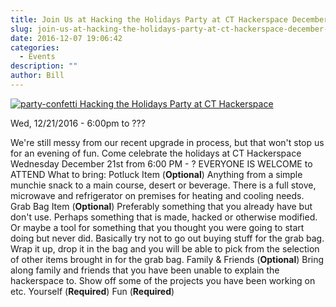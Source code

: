 ```yaml
---
title: Join Us at Hacking the Holidays Party at CT Hackerspace December 21st.
slug: join-us-at-hacking-the-holidays-party-at-ct-hackerspace-december-21st
date: 2016-12-07 19:06:42
categories:
  - Events
description: ""
author: Bill
---
```



[![party-confetti](/uploads/2016/12/party-confetti-300x149.jpg) Hacking the Holidays Party at CT Hackerspace](https://www.meetup.com/CT-Hackerspace/events/236095475/)

Wed, 12/21/2016 - 6:00pm to ???

We're still messy from our recent upgrade in process, but that won't stop us for an evening of fun. Come celebrate the holidays at CT Hackerspace Wednesday December 21st from 6:00 PM - ? EVERYONE IS WELCOME to ATTEND What to bring: Potluck Item (**Optional**) Anything from a simple munchie snack to a main course, desert or beverage. There is a full stove, microwave and refrigerator on premises for heating and cooling needs. Grab Bag Item (**Optional**) Preferably something that you already have but don't use. Perhaps something that is made, hacked or otherwise modified. Or maybe a tool for something that you thought you were going to start doing but never did. Basically try not to go out buying stuff for the grab bag. Wrap it up, drop it in the bag and you will be able to pick from the selection of other items brought in for the grab bag. Family & Friends (**Optional**) Bring along family and friends that you have been unable to explain the hackerspace to. Show off some of the projects you have been working on etc. Yourself (**Required**) Fun (**Required**)
